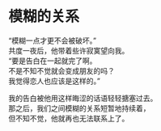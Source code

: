 # 模糊的关系

“模糊一点才更不会被破坏。”\
共度一夜后，他带着些许寂寞望向我。\
“要是告白在一起就完了啊。\
不是不知不觉就会变成朋友的吗？\
我觉得恋人也应该是这样的。”

我的告白被他用这样晦涩的话语轻轻搪塞过去。\
那之后，我们之间模糊的关系短暂地持续着，\
但不知不觉，他就再也无法联系上了。
